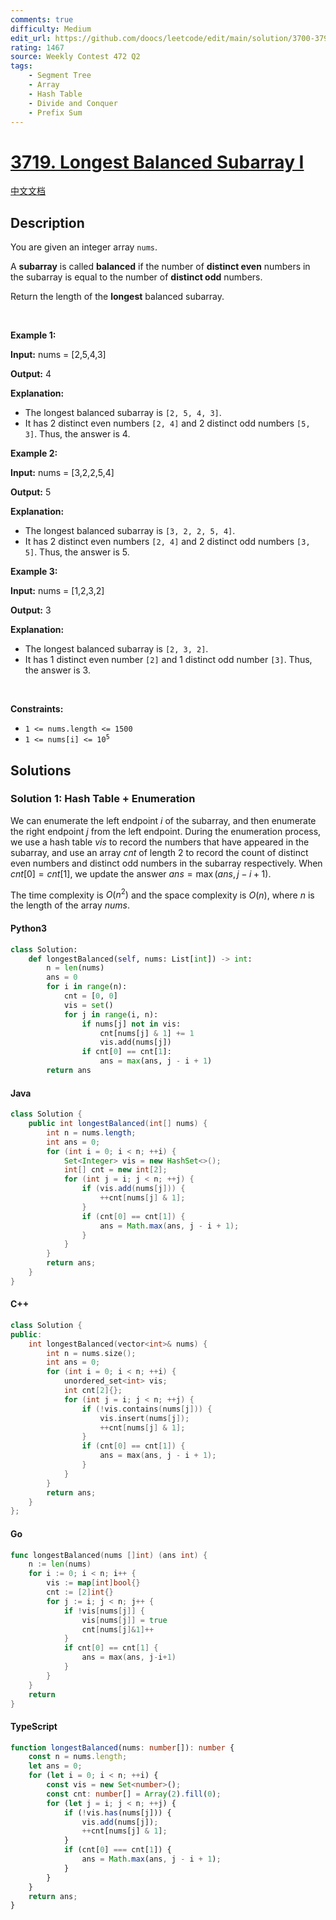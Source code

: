 ```yaml
---
comments: true
difficulty: Medium
edit_url: https://github.com/doocs/leetcode/edit/main/solution/3700-3799/3719.Longest%20Balanced%20Subarray%20I/README_EN.md
rating: 1467
source: Weekly Contest 472 Q2
tags:
    - Segment Tree
    - Array
    - Hash Table
    - Divide and Conquer
    - Prefix Sum
---
```


<!-- problem:start -->

# [3719. Longest Balanced Subarray I](https://leetcode.com/problems/longest-balanced-subarray-i)

[中文文档](/solution/3700-3799/3719.Longest%20Balanced%20Subarray%20I/README.md)

## Description

<!-- description:start -->

<p>You are given an integer array <code>nums</code>.</p>

<p>A <strong><span data-keyword="subarray-nonempty">subarray</span></strong> is called <strong>balanced</strong> if the number of <strong>distinct even</strong> numbers in the subarray is equal to the number of <strong>distinct odd</strong> numbers.</p>

<p>Return the length of the <strong>longest</strong> balanced subarray.</p>

<p>&nbsp;</p>
<p><strong class="example">Example 1:</strong></p>

<div class="example-block">
<p><strong>Input:</strong> <span class="example-io">nums = [2,5,4,3]</span></p>

<p><strong>Output:</strong> <span class="example-io">4</span></p>

<p><strong>Explanation:</strong></p>

<ul>
	<li>The longest balanced subarray is <code>[2, 5, 4, 3]</code>.</li>
	<li>It has 2 distinct even numbers <code>[2, 4]</code> and 2 distinct odd numbers <code>[5, 3]</code>. Thus, the answer is 4.</li>
</ul>
</div>

<p><strong class="example">Example 2:</strong></p>

<div class="example-block">
<p><strong>Input:</strong> <span class="example-io">nums = [3,2,2,5,4]</span></p>

<p><strong>Output:</strong> <span class="example-io">5</span></p>

<p><strong>Explanation:</strong></p>

<ul>
	<li>The longest balanced subarray is <code>[3, 2, 2, 5, 4]</code>.</li>
	<li>It has 2 distinct even numbers <code>[2, 4]</code> and 2 distinct odd numbers <code>[3, 5]</code>. Thus, the answer is 5.</li>
</ul>
</div>

<p><strong class="example">Example 3:</strong></p>

<div class="example-block">
<p><strong>Input:</strong> <span class="example-io">nums = [1,2,3,2]</span></p>

<p><strong>Output:</strong> <span class="example-io">3</span></p>

<p><strong>Explanation:</strong></p>

<ul>
	<li>The longest balanced subarray is <code>[2, 3, 2]</code>.</li>
	<li>It has 1 distinct even number <code>[2]</code> and 1 distinct odd number <code>[3]</code>. Thus, the answer is 3.</li>
</ul>
</div>

<p>&nbsp;</p>
<p><strong>Constraints:</strong></p>

<ul>
	<li><code>1 &lt;= nums.length &lt;= 1500</code></li>
	<li><code>1 &lt;= nums[i] &lt;= 10<sup>5</sup></code></li>
</ul>

<!-- description:end -->

## Solutions

<!-- solution:start -->

### Solution 1: Hash Table + Enumeration

We can enumerate the left endpoint $i$ of the subarray, and then enumerate the right endpoint $j$ from the left endpoint. During the enumeration process, we use a hash table $\textit{vis}$ to record the numbers that have appeared in the subarray, and use an array $\textit{cnt}$ of length $2$ to record the count of distinct even numbers and distinct odd numbers in the subarray respectively. When $\textit{cnt}[0] = \textit{cnt}[1]$, we update the answer $\textit{ans} = \max(\textit{ans}, j - i + 1)$.

The time complexity is $O(n^2)$ and the space complexity is $O(n)$, where $n$ is the length of the array $\textit{nums}$.

<!-- tabs:start -->

#### Python3

```python
class Solution:
    def longestBalanced(self, nums: List[int]) -> int:
        n = len(nums)
        ans = 0
        for i in range(n):
            cnt = [0, 0]
            vis = set()
            for j in range(i, n):
                if nums[j] not in vis:
                    cnt[nums[j] & 1] += 1
                    vis.add(nums[j])
                if cnt[0] == cnt[1]:
                    ans = max(ans, j - i + 1)
        return ans
```

#### Java

```java
class Solution {
    public int longestBalanced(int[] nums) {
        int n = nums.length;
        int ans = 0;
        for (int i = 0; i < n; ++i) {
            Set<Integer> vis = new HashSet<>();
            int[] cnt = new int[2];
            for (int j = i; j < n; ++j) {
                if (vis.add(nums[j])) {
                    ++cnt[nums[j] & 1];
                }
                if (cnt[0] == cnt[1]) {
                    ans = Math.max(ans, j - i + 1);
                }
            }
        }
        return ans;
    }
}
```

#### C++

```cpp
class Solution {
public:
    int longestBalanced(vector<int>& nums) {
        int n = nums.size();
        int ans = 0;
        for (int i = 0; i < n; ++i) {
            unordered_set<int> vis;
            int cnt[2]{};
            for (int j = i; j < n; ++j) {
                if (!vis.contains(nums[j])) {
                    vis.insert(nums[j]);
                    ++cnt[nums[j] & 1];
                }
                if (cnt[0] == cnt[1]) {
                    ans = max(ans, j - i + 1);
                }
            }
        }
        return ans;
    }
};
```

#### Go

```go
func longestBalanced(nums []int) (ans int) {
	n := len(nums)
	for i := 0; i < n; i++ {
		vis := map[int]bool{}
		cnt := [2]int{}
		for j := i; j < n; j++ {
			if !vis[nums[j]] {
				vis[nums[j]] = true
				cnt[nums[j]&1]++
			}
			if cnt[0] == cnt[1] {
				ans = max(ans, j-i+1)
			}
		}
	}
	return
}
```

#### TypeScript

```ts
function longestBalanced(nums: number[]): number {
    const n = nums.length;
    let ans = 0;
    for (let i = 0; i < n; ++i) {
        const vis = new Set<number>();
        const cnt: number[] = Array(2).fill(0);
        for (let j = i; j < n; ++j) {
            if (!vis.has(nums[j])) {
                vis.add(nums[j]);
                ++cnt[nums[j] & 1];
            }
            if (cnt[0] === cnt[1]) {
                ans = Math.max(ans, j - i + 1);
            }
        }
    }
    return ans;
}
```

<!-- tabs:end -->

<!-- solution:end -->

<!-- problem:end -->
